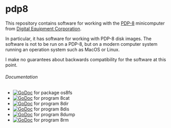 # pdp8

This repository contains software for working with the
[PDP-8](https://en.wikipedia.org/wiki/PDP-8) minicomputer from
[Digital Equipment Corporation](https://en.wikipedia.org/wiki/Digital_Equipment_Corporation).

In particular, it has software for working with PDP-8 disk images.
The software is not to be run on a PDP-8, but on a modern computer
system running an operation system such as MacOS or Linux.

I make no guarantees about backwards compatibility for the software
at this point.

###### Documentation 
 * [![GoDoc](https://godoc.org/github.com/pborman/pdp8/os8fs?status.svg)](http://godoc.org/github.com/pborman/pdp8/os8fs) for package os8fs
 * [![GoDoc](https://godoc.org/github.com/pborman/pdp8/8cat?status.svg)](http://godoc.org/github.com/pborman/pdp8/8cat) for program 8cat
 * [![GoDoc](https://godoc.org/github.com/pborman/pdp8/8dir?status.svg)](http://godoc.org/github.com/pborman/pdp8/8dir) for program 8dir
 * [![GoDoc](https://godoc.org/github.com/pborman/pdp8/8dis?status.svg)](http://godoc.org/github.com/pborman/pdp8/8dis) for program 8dis
 * [![GoDoc](https://godoc.org/github.com/pborman/pdp8/8dump?status.svg)](http://godoc.org/github.com/pborman/pdp8/8dump) for program 8dump
 * [![GoDoc](https://godoc.org/github.com/pborman/pdp8/8rm?status.svg)](http://godoc.org/github.com/pborman/pdp8/8rm) for program 8rm
